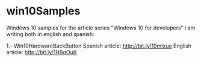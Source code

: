# win10Samples
Windows 10 samples for the article series "Windows 10 for developers" i am writing both in english and spanish:

1.- Win10HardwareBackButton
      Spanish article: http://bit.ly/19mIxue
      English article: http://bit.ly/1HBqOuK
